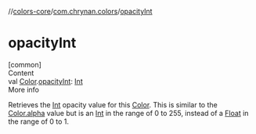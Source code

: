 //[colors-core](../../index.md)/[com.chrynan.colors](index.md)/[opacityInt](opacity-int.md)



# opacityInt  
[common]  
Content  
val [Color](-color/index.md).[opacityInt](opacity-int.md): [Int](https://kotlinlang.org/api/latest/jvm/stdlib/kotlin/-int/index.html)  
More info  


Retrieves the [Int](https://kotlinlang.org/api/latest/jvm/stdlib/kotlin/-int/index.html) opacity value for this [Color](-color/index.md). This is similar to the [Color.alpha](-color/alpha.md) value but is an [Int](https://kotlinlang.org/api/latest/jvm/stdlib/kotlin/-int/index.html) in the range of 0 to 255, instead of a [Float](https://kotlinlang.org/api/latest/jvm/stdlib/kotlin/-float/index.html) in the range of 0 to 1.

  



